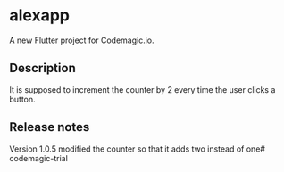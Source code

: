 # alexapp

A new Flutter project for Codemagic.io.

## Description

It is supposed to increment the counter by 2 every time the user clicks a button.

## Release notes

Version 1.0.5 modified the counter so that it adds two instead of one# codemagic-trial
